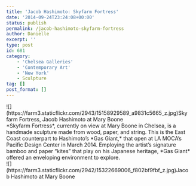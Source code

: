 ```yaml
---
title: 'Jacob Hashimoto: Skyfarm Fortress'
date: '2014-09-24T23:24:08+00:00'
status: publish
permalink: /jacob-hashimoto-skyfarm-fortress
author: Danielle
excerpt: ''
type: post
id: 681
category:
    - 'Chelsea Galleries'
    - 'Contemporary Art'
    - 'New York'
    - Sculpture
tag: []
post_format: []
---
```

<div class="wp-caption alignnone" style="width: 490px">![](https://farm3.staticflickr.com/2943/15158929589_a9831c5665_z.jpg)Skyfarm Fortress, Jacob Hashimoto at Mary Boone

</div>*Skyfarm Fortress*, currently on view at Mary Boone in Chelsea, is a handmade sculpture made from wood, paper, and string. This is the East Coast counterpart to Hashimoto’s *Gas Giant,* that open at LA MOCA’s Pacific Design Center in March 2014. Employing the artist’s signature bamboo and paper “kites” that play on his Japanese heritage, *Gas Giant* offered an enveloping environment to explore.

<div class="wp-caption alignnone" style="width: 490px">![](https://farm3.staticflickr.com/2942/15322669006_f802bf9fbf_z.jpg)Jacob Hashimoto at Mary Boone

</div>